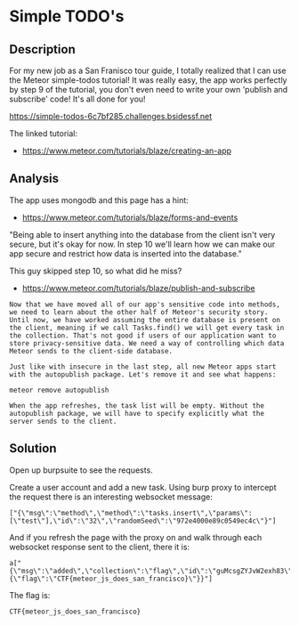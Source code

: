# Simple TODO's

## Description

For my new job as a San Franisco tour guide, I totally realized that I can use the Meteor simple-todos tutorial! It was really easy, the app works perfectly by step 9 of the tutorial, you don't even need to write your own 'publish and subscribe' code! It's all done for you!

https://simple-todos-6c7bf285.challenges.bsidessf.net

The linked tutorial:

* <https://www.meteor.com/tutorials/blaze/creating-an-app>

## Analysis

The app uses mongodb and this page has a hint:

* <https://www.meteor.com/tutorials/blaze/forms-and-events>

"Being able to insert anything into the database from the client isn't very secure, but it's okay for now. In step 10 we'll learn how we can make our app secure and restrict how data is inserted into the database."

This guy skipped step 10, so what did he miss?

* <https://www.meteor.com/tutorials/blaze/publish-and-subscribe>

```
Now that we have moved all of our app's sensitive code into methods, we need to learn about the other half of Meteor's security story. Until now, we have worked assuming the entire database is present on the client, meaning if we call Tasks.find() we will get every task in the collection. That's not good if users of our application want to store privacy-sensitive data. We need a way of controlling which data Meteor sends to the client-side database.

Just like with insecure in the last step, all new Meteor apps start with the autopublish package. Let's remove it and see what happens:

meteor remove autopublish

When the app refreshes, the task list will be empty. Without the autopublish package, we will have to specify explicitly what the server sends to the client.
```

## Solution

Open up burpsuite to see the requests.

Create a user account and add a new task. Using burp proxy to intercept the request there is an interesting websocket message:

```
["{\"msg\":\"method\",\"method\":\"tasks.insert\",\"params\":[\"test\"],\"id\":\"32\",\"randomSeed\":\"972e4000e89c0549ec4c\"}"]
```

And if you refresh the page with the proxy on and walk through each websocket response sent to the client, there it is:

```
a["{\"msg\":\"added\",\"collection\":\"flag\",\"id\":\"guMcsgZYJvW2exh83\",\"fields\":{\"flag\":\"CTF{meteor_js_does_san_francisco}\"}}"]
```

The flag is:

```
CTF{meteor_js_does_san_francisco}
```

